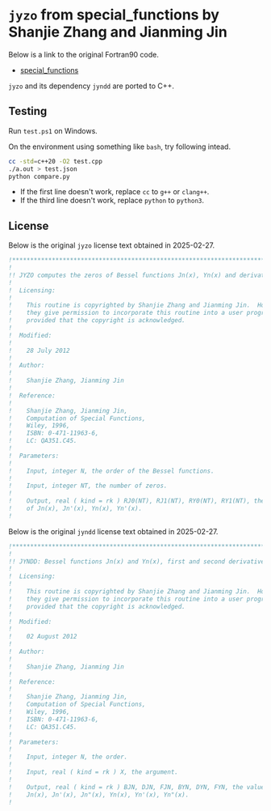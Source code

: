 # `jyzo` from special_functions by Shanjie Zhang and Jianming Jin
Below is a link to the original Fortran90 code.

- [special_functions](https://people.sc.fsu.edu/~jburkardt/f_src/special_functions/special_functions.html)

`jyzo` and its dependency `jyndd` are ported to C++.

## Testing
Run `test.ps1` on Windows.

On the environment using something like `bash`, try following intead.

```bash
cc -std=c++20 -O2 test.cpp
./a.out > test.json
python compare.py
```

- If the first line doesn't work, replace `cc` to `g++` or `clang++`.
- If the third line doesn't work, replace `python` to `python3`.

## License
Below is the original `jyzo` license text obtained in 2025-02-27.

```fortran
!*****************************************************************************80
!
!! JYZO computes the zeros of Bessel functions Jn(x), Yn(x) and derivatives.
!
!  Licensing:
!
!    This routine is copyrighted by Shanjie Zhang and Jianming Jin.  However,
!    they give permission to incorporate this routine into a user program
!    provided that the copyright is acknowledged.
!
!  Modified:
!
!    28 July 2012
!
!  Author:
!
!    Shanjie Zhang, Jianming Jin
!
!  Reference:
!
!    Shanjie Zhang, Jianming Jin,
!    Computation of Special Functions,
!    Wiley, 1996,
!    ISBN: 0-471-11963-6,
!    LC: QA351.C45.
!
!  Parameters:
!
!    Input, integer N, the order of the Bessel functions.
!
!    Input, integer NT, the number of zeros.
!
!    Output, real ( kind = rk ) RJ0(NT), RJ1(NT), RY0(NT), RY1(NT), the zeros
!    of Jn(x), Jn'(x), Yn(x), Yn'(x).
!
```

Below is the original `jyndd` license text obtained in 2025-02-27.

```fortran
!*****************************************************************************80
!
!! JYNDD: Bessel functions Jn(x) and Yn(x), first and second derivatives.
!
!  Licensing:
!
!    This routine is copyrighted by Shanjie Zhang and Jianming Jin.  However,
!    they give permission to incorporate this routine into a user program
!    provided that the copyright is acknowledged.
!
!  Modified:
!
!    02 August 2012
!
!  Author:
!
!    Shanjie Zhang, Jianming Jin
!
!  Reference:
!
!    Shanjie Zhang, Jianming Jin,
!    Computation of Special Functions,
!    Wiley, 1996,
!    ISBN: 0-471-11963-6,
!    LC: QA351.C45.
!
!  Parameters:
!
!    Input, integer N, the order.
!
!    Input, real ( kind = rk ) X, the argument.
!
!    Output, real ( kind = rk ) BJN, DJN, FJN, BYN, DYN, FYN, the values of
!    Jn(x), Jn'(x), Jn"(x), Yn(x), Yn'(x), Yn"(x).
!
```
